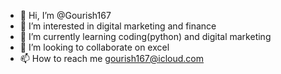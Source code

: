 - 👋 Hi, I’m @Gourish167
- 👀 I’m interested in digital marketing and finance
- 🌱 I’m currently learning coding(python) and digital marketing
- 💞️ I’m looking to collaborate on excel
- 📫 How to reach me gourish167@icloud.com

<!---
Gourish167/Gourish167 is a ✨ special ✨ repository because its `README.md` (this file) appears on your GitHub profile.
You can click the Preview link to take a look at your changes.
--->

